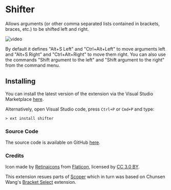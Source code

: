 # Shifter

Allows arguments (or other comma separated lists contained in brackets, braces, etc.) to be shifted left and right.

![video](https://raw.githubusercontent.com/Gruntfuggly/shifter/master/shifter.gif)

By default it defines "Alt+S Left" and "Ctrl+Alt+Left" to move arguments left and "Alt+S Right" and "Ctrl+Alt+Right" to move them right. You can also use the commands "Shift argument to the left" and "Shift argument to the right" from the command menu.

## Installing

You can install the latest version of the extension via the Visual Studio Marketplace [here](https://marketplace.visualstudio.com/items?itemName=Gruntfuggly.shifter).

Alternatively, open Visual Studio code, press `Ctrl+P` or `Cmd+P` and type:

    > ext install shifter

### Source Code

The source code is available on GitHub [here](https://github.com/Gruntfuggly/shifter).

### Credits

Icon made by [Retinaicons](https://www.flaticon.com/authors/retinaicons) from [Flaticon](https://www.flaticon.com/), licensed by [CC 3.0 BY](http://creativecommons.org/licenses/by/3.0/).

This extension resues parts of [Scoper](https://marketplace.visualstudio.com/items?itemName=Gruntfuggly.scoper) which in turn was based on Chunsen Wang's [Bracket Select](https://marketplace.visualstudio.com/items?itemName=chunsen.bracket-select) extension.
